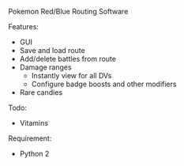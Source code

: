 Pokemon Red/Blue Routing Software

Features:
* GUI
* Save and load route
* Add/delete battles from route
* Damage ranges
  * Instantly view for all DVs
  * Configure badge boosts and other modifiers
* Rare candies

Todo:
* Vitamins

Requirement:
* Python 2

